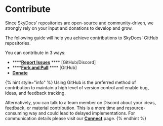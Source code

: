 # Contribute

Since SkyDocs' repositories are open-source and community-driven, we strongly rely on your input and donations to develop and grow.

The following guide will help you achieve contributions to SkyDocs' GitHub repositories.

You can contribute in 3 ways:

* ****[**Report Issues**](report-issues.md) **** \[GitHub/Discord]
* ****[**Fork and Pull**](fork-and-pull.md) **** \[GitHub]
* ****[**Donate**](donate.md)****

{% hint style="info" %}
Using GitHub is the preferred method of contribution to maintain a high level of version control and enable bug, ideas, and feedback tracking.

Alternatively, you can talk to a team member on Discord about your ideas, feedback, or material contribution. This is a more time and resource-consuming way and could lead to delayed implementations. For communication details please visit our [**Connect**](../connect.md) page.
{% endhint %}
